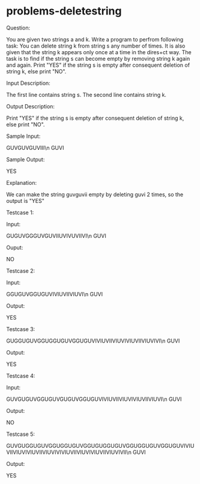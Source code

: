 # problems-deletestring

Question:

You are given two strings a and k. Write a program to perfrom following task:
You can delete string k from string s any number of times. It is also given that the string k appears only once at a time in the dires+ct way. The task is to find if the string s can become empty by removing string k again and again. Print "YES" if the string s is empty after consequent deletion of string k, else print "NO".

Input Description:

The first line contains string s. The second line contains string k.

Output Description:

Print "YES" if the string s is empty after consequent deletion of string k, else print "NO".

Sample Input:

GUVGUVGUVIII\n
GUVI

Sample Output:

YES

Explanation:

We can make the string guvguvii empty by deleting guvi 2 times, so the output is "YES"

Testcase 1:

Input:

GUGUVGGGUVGUVIIUVIVUVIIVI\n
GUVI

Ouput:

NO

Testcase 2:

Input:

GGUGUVGGUGUVIVIUVIIVIUVI\n
GUVI

Output:

YES

Testcase 3:

GUGGUGUVGGUGGUGUVGGUGUVIVIUVIIVIUVIVIUVIIVIUVIVI\n
GUVI

Output:

YES

Testcase 4:

Input:

GUVGUGUVGGUGUVGUGUVGGUGUVIVIUVIIVIUVIVIUVIIVIUVI\n
GUVI

Output:

NO

Testcase 5:

GUVGUGGUGUVGGUGGUGUVGGUGUGGUGUVGGUGGUGUVGGUGUVIVIUVIIVIUVIVIUVIIVIUVIVIVIUVIIVIUVIVIUVIIVIUVIVII\n
GUVI

Output:

YES

